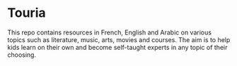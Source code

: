 # Touria
This repo contains resources in French, English and Arabic on various topics such as literature, music, arts, movies and courses. The aim is to help kids learn on their own and become self-taught experts in any topic of their choosing.
